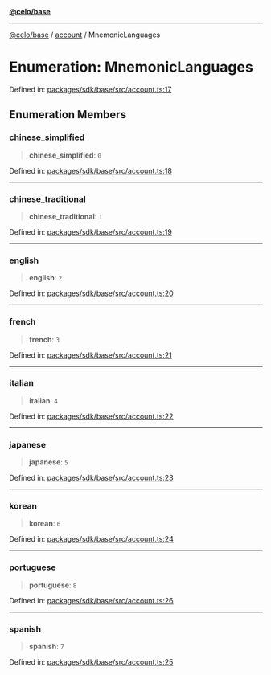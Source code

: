[**@celo/base**](../../README.md)

***

[@celo/base](../../README.md) / [account](../README.md) / MnemonicLanguages

# Enumeration: MnemonicLanguages

Defined in: [packages/sdk/base/src/account.ts:17](https://github.com/celo-org/developer-tooling/blob/master/packages/sdk/base/src/account.ts#L17)

## Enumeration Members

### chinese\_simplified

> **chinese\_simplified**: `0`

Defined in: [packages/sdk/base/src/account.ts:18](https://github.com/celo-org/developer-tooling/blob/master/packages/sdk/base/src/account.ts#L18)

***

### chinese\_traditional

> **chinese\_traditional**: `1`

Defined in: [packages/sdk/base/src/account.ts:19](https://github.com/celo-org/developer-tooling/blob/master/packages/sdk/base/src/account.ts#L19)

***

### english

> **english**: `2`

Defined in: [packages/sdk/base/src/account.ts:20](https://github.com/celo-org/developer-tooling/blob/master/packages/sdk/base/src/account.ts#L20)

***

### french

> **french**: `3`

Defined in: [packages/sdk/base/src/account.ts:21](https://github.com/celo-org/developer-tooling/blob/master/packages/sdk/base/src/account.ts#L21)

***

### italian

> **italian**: `4`

Defined in: [packages/sdk/base/src/account.ts:22](https://github.com/celo-org/developer-tooling/blob/master/packages/sdk/base/src/account.ts#L22)

***

### japanese

> **japanese**: `5`

Defined in: [packages/sdk/base/src/account.ts:23](https://github.com/celo-org/developer-tooling/blob/master/packages/sdk/base/src/account.ts#L23)

***

### korean

> **korean**: `6`

Defined in: [packages/sdk/base/src/account.ts:24](https://github.com/celo-org/developer-tooling/blob/master/packages/sdk/base/src/account.ts#L24)

***

### portuguese

> **portuguese**: `8`

Defined in: [packages/sdk/base/src/account.ts:26](https://github.com/celo-org/developer-tooling/blob/master/packages/sdk/base/src/account.ts#L26)

***

### spanish

> **spanish**: `7`

Defined in: [packages/sdk/base/src/account.ts:25](https://github.com/celo-org/developer-tooling/blob/master/packages/sdk/base/src/account.ts#L25)
